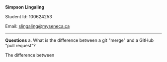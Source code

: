 **Simpson Lingaling**

Student Id: 100624253

Email: slingaling@myseneca.ca

---------------------------------------
**Questions**
a. What is the difference between a git "merge" and a GitHub "pull request"?

The difference between 
